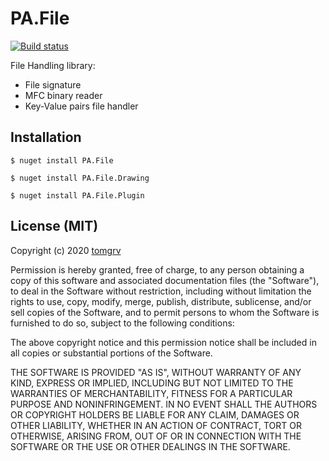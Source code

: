 
# PA.File

[![Build status](https://ci.appveyor.com/api/projects/status/riosspuckby49eck?svg=true)](https://ci.appveyor.com/project/perspikapps/pa-file)

File Handling library:

- File signature
- MFC binary reader
- Key-Value pairs file handler

## Installation

```
$ nuget install PA.File
```

```
$ nuget install PA.File.Drawing
```

```
$ nuget install PA.File.Plugin
```

## License (MIT)

Copyright (c) 2020 [tomgrv](http://www.github.com/tomgrv)

Permission is hereby granted, free of charge, to any person obtaining a copy of this software and associated documentation files (the "Software"), to deal in the Software without restriction, including without limitation the rights to use, copy, modify, merge, publish, distribute, sublicense, and/or sell copies of the Software, and to permit persons to whom the Software is furnished to do so, subject to the following conditions:

The above copyright notice and this permission notice shall be included in all copies or substantial portions of the Software.

THE SOFTWARE IS PROVIDED "AS IS", WITHOUT WARRANTY OF ANY KIND, EXPRESS OR IMPLIED, INCLUDING BUT NOT LIMITED TO THE WARRANTIES OF MERCHANTABILITY, FITNESS FOR A PARTICULAR PURPOSE AND NONINFRINGEMENT. IN NO EVENT SHALL THE AUTHORS OR COPYRIGHT HOLDERS BE LIABLE FOR ANY CLAIM, DAMAGES OR OTHER LIABILITY, WHETHER IN AN ACTION OF CONTRACT, TORT OR OTHERWISE, ARISING FROM, OUT OF OR IN CONNECTION WITH THE SOFTWARE OR THE USE OR OTHER DEALINGS IN THE SOFTWARE.
